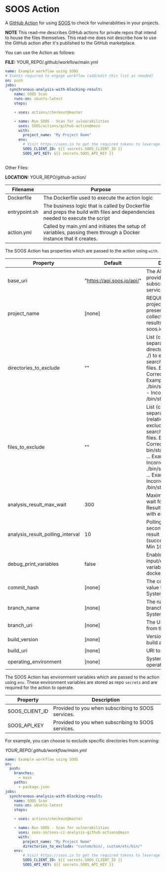 # SOOS Action

A [GitHub Action](https://github.com/features/actions) for using [SOOS](https://soos.io) to check for
vulnerabilities in your projects.

**NOTE** This read-me describes GitHub actions for private repos that intend to house the files themselves. This read-me does not describe how to use the GitHub action after it's published to the GitHub marketplace.

You can use the Action as follows:

**FILE:** YOUR_REPO/.github/workflow/main.yml

```yaml
name: Example workflow using SOOS
# Events required to engage workflow (add/edit this list as needed)
on: push
jobs:
  synchronous-analysis-with-blocking-result:
    name: SOOS Scan
    runs-on: ubuntu-latest
    steps:

    - uses: actions/checkout@master

    - name: Run SOOS - Scan for vulnerabilities
      uses: SOOS/actions/github-action@main
      with:
        project_name: "My Project Name"
      env:
        # Visit https://soos.io to get the required tokens to leverage SOOS scanning/analysis services
        SOOS_CLIENT_ID: ${{ secrets.SOOS_CLIENT_ID }}
        SOOS_API_KEY: ${{ secrets.SOOS_API_KEY }}
        
```

Other Files:

**LOCATION:** YOUR_REPO/github-action/

| Filename | Purpose |
| --- | --- |
| Dockerfile | The Dockerfile used to execute the action logic |
| entrypoint.sh | The business logic that is called by Dockerfile and preps the build with files and dependencies needed to execute the script |
| action.yml | Called by main.yml and initiates the setup of variables, passing them through a Docker instance that it creates. |

The SOOS Action has properties which are passed to the action using `with`.

| Property | Default | Description |
| --- | --- | --- |
| base_uri | "https://api.soos.io/api/"  | The API BASE URI provided to you when subscribing to SOOS services. |
| project_name | [none]  | REQUIRED. A custom project name that will present itself as a collection of test results within your soos.io dashboard. |
| directories_to_exclude | ""  | List (comma separated) of directories (relative to ./) to exclude from the search for manifest files. Example - Correct: bin/start/ ... Example - Incorrect: ./bin/start/ ... Example - Incorrect: /bin/start/'|
| files_to_exclude | "" | List (comma separated) of files (relative to ./) to exclude from the search for manifest files. Example - Correct: bin/start/manifest.txt ... Example - Incorrect: ./bin/start/manifest.txt ... Example - Incorrect: /bin/start/manifest.txt' |
| analysis_result_max_wait | 300 | Maximum seconds to wait for Analysis Result before exiting with error. |
| analysis_result_polling_interval | 10 | Polling interval (in seconds) for analysis result completion (success/failure.). Min 10. |
| debug_print_variables | false | Enables printing of input/environment variables within the docker container. |
| commit_hash | [none] | The commit hash value from the SCM System |
| branch_name | [none] | The name of the branch from the SCM System |
| branch_uri | [none] | The URI to the branch from the SCM System |
| build_version | [none] | Version of application build artifacts |
| build_uri | [none] | URI to CI build info |
| operating_environment | [none] | System info regarding operating system, etc. |

The SOOS Action has environment variables which are passed to the action using `env`. These environment variables are stored as repo `secrets` and are required for the action to operate.

| Property | Description |
| --- | --- |
| SOOS_CLIENT_ID | Provided to you when subscribing to SOOS services. |
| SOOS_API_KEY | Provided to you when subscribing to SOOS services. |


For example, you can choose to exclude specific directories from scanning:

*YOUR_REPO/.github/workflow/main.yml*
```yaml
name: Example workflow using SOOS
on: 
  push:
    branches: 
      - main 
    paths:
      - package.json
jobs:
  synchronous-analysis-with-blocking-result:
    name: SOOS Scan
    runs-on: ubuntu-latest
    steps:

    - uses: actions/checkout@master

    - name: Run SOOS - Scan for vulnerabilities
      uses: soos-io/soos-ci-analysis-github-actions@main
      with:
        project_name: "My Project Name"
        directories_to_exclude: "custom/bin/, custom/etc/bin/"
    env:
        # Visit https://soos.io to get the required tokens to leverage SOOS scanning/analysis services
        SOOS_CLIENT_ID: ${{ secrets.SOOS_CLIENT_ID }}
        SOOS_API_KEY: ${{ secrets.SOOS_API_KEY }}
```



